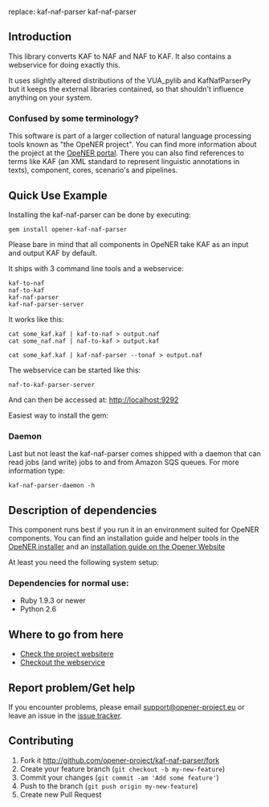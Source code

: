 replace:
kaf-naf-parser
kaf-naf-parser

Introduction
------------

This library converts KAF to NAF and NAF to KAF. It also contains a webservice
for doing exactly this.

It uses slightly altered 
distributions of the VUA_pylib and KafNafParserPy but it keeps the external 
libraries contained, so that shouldn't influence anything on your system.

### Confused by some terminology?

This software is part of a larger collection of natural language processing
tools known as "the OpeNER project". You can find more information about the
project at the [OpeNER portal](http://opener-project.github.io). There you can
also find references to terms like KAF (an XML standard to represent linguistic
annotations in texts), component, cores, scenario's and pipelines.

Quick Use Example
-----------------

Installing the kaf-naf-parser can be done by executing:

    gem install opener-kaf-naf-parser

Please bare in mind that all components in OpeNER take KAF as an input and
output KAF by default.

It ships with 3 command line tools and a webservice:

```
kaf-to-naf
naf-to-kaf
kaf-naf-parser
kaf-naf-parser-server
```

It works like this:

```
cat some_kaf.kaf | kaf-to-naf > output.naf
cat some_naf.naf | naf-to-kaf > output.kaf

cat some_kaf.kaf | kaf-naf-parser --tonaf > output.naf
```

The webservice can be started like this:

```
naf-to-kaf-parser-server
```
And can then be accessed at: <http://localhost:9292>

Easiest way to install the gem:

### Daemon

Last but not least the kaf-naf-parser comes shipped with a daemon that
can read jobs (and write) jobs to and from Amazon SQS queues. For more
information type:

    kaf-naf-parser-daemon -h


Description of dependencies
---------------------------

This component runs best if you run it in an environment suited for OpeNER
components. You can find an installation guide and helper tools in the [OpeNER installer](https://github.com/opener-project/opener-installer) and an [installation guide on the Opener Website](http://opener-project.github.io/getting-started/how-to/local-installation.html)

At least you need the following system setup:

### Dependencies for normal use:

* Ruby 1.9.3 or newer
* Python 2.6

Where to go from here
---------------------

* [Check the project websitere](http://opener-project.github.io)
* [Checkout the webservice](http://opener.olery.com/kaf-naf-parser)

Report problem/Get help
-----------------------

If you encounter problems, please email support@opener-project.eu or leave an
issue in the [issue tracker](https://github.com/opener-project/kaf-naf-parser/issues).


Contributing
------------

1. Fork it <http://github.com/opener-project/kaf-naf-parser/fork>
2. Create your feature branch (`git checkout -b my-new-feature`)
3. Commit your changes (`git commit -am 'Add some feature'`)
4. Push to the branch (`git push origin my-new-feature`)
5. Create new Pull Request

